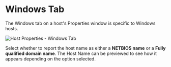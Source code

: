 # Windows Tab

The Windows tab on a host's Properties window is specific to Windows hosts.

![Host Properties - Windows Tab](/img/product_docs/activitymonitor/activitymonitor/admin/monitoredhosts/properties/windows.png)

Select whether to report the host name as either a __NETBIOS name__ or a __Fully qualified domain name__. The Host Name can be previewed to see how it appears depending on the option selected.

